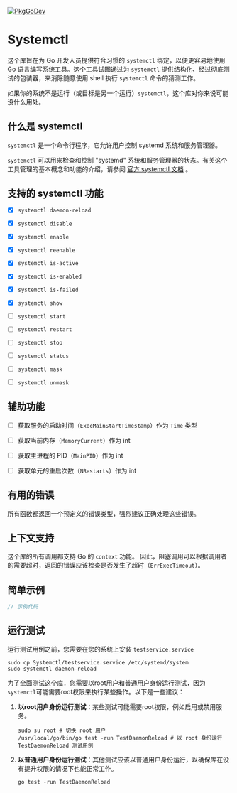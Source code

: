 [![PkgGoDev](https://pkg.go.dev/github.com/HJH0924/Systemctl)](https://pkg.go.dev/github.com/HJH0924/Systemctl)
# Systemctl

这个库旨在为 Go 开发人员提供符合习惯的 `systemctl` 绑定，以便更容易地使用 Go 语言编写系统工具。这个工具试图通过为 `systemctl` 提供结构化、经过彻底测试的包装器，来消除随意使用 shell 执行 `systemctl` 命令的猜测工作。

如果你的系统不是运行（或目标是另一个运行）`systemctl`，这个库对你来说可能没什么用处。



## 什么是 systemctl

`systemctl` 是一个命令行程序，它允许用户控制 systemd 系统和服务管理器。

`systemctl` 可以用来检查和控制 "systemd" 系统和服务管理器的状态。有关这个工具管理的基本概念和功能的介绍，请参阅 [官方 systemctl 文档](https://www.man7.org/linux/man-pages/man1/systemctl.1.html) 。



## 支持的 systemctl 功能

- [x] `systemctl daemon-reload`
- [x] `systemctl disable`
- [x] `systemctl enable`
- [x] `systemctl reenable`
- [x] `systemctl is-active`
- [x] `systemctl is-enabled`
- [x] `systemctl is-failed`
- [x] `systemctl show`
- [ ] `systemctl start`
- [ ] `systemctl restart`
- [ ] `systemctl stop`
- [ ] `systemctl status`
- [ ] `systemctl mask`
- [ ] `systemctl unmask`



## 辅助功能

- [ ] 获取服务的启动时间（`ExecMainStartTimestamp`）作为 `Time` 类型
- [ ] 获取当前内存（`MemoryCurrent`）作为 int
- [ ] 获取主进程的 PID（`MainPID`）作为 int
- [ ] 获取单元的重启次数（`NRestarts`）作为 int



## 有用的错误

所有函数都返回一个预定义的错误类型，强烈建议正确处理这些错误。



## 上下文支持

这个库的所有调用都支持 Go 的 `context` 功能。
因此，阻塞调用可以根据调用者的需要超时，返回的错误应该检查是否发生了超时（`ErrExecTimeout`）。



## 简单示例

```go
// 示例代码
```



## 运行测试

运行测试用例之前，您需要在您的系统上安装 `testservice.service`

```shell
sudo cp Systemctl/testservice.service /etc/systemd/system
sudo systemctl daemon-reload
```



为了全面测试这个库，您需要以root用户和普通用户身份运行测试，因为`systemctl`可能需要root权限来执行某些操作。以下是一些建议：

1.  **以root用户身份运行测试**：某些测试可能需要root权限，例如启用或禁用服务。

    ```shell
    sudo su root # 切换 root 用户
    /usr/local/go/bin/go test -run TestDaemonReload # 以 root 身份运行 TestDaemonReload 测试用例
    ```

2.  **以普通用户身份运行测试**：其他测试应该以普通用户身份运行，以确保库在没有提升权限的情况下也能正常工作。

    ```shell
    go test -run TestDaemonReload
    ```
